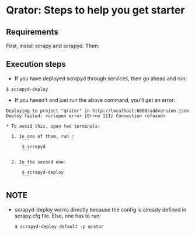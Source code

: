 # Qrator: Steps to help you get starter

## Requirements

First, install scrapy and scrapyd. Then:


## Execution steps

* If you have deployed scrapyd through services, then go ahead and run:
```
$ scrapyd-deploy 
```

* If you haven't and just run the above command, you'll get an error:
```
Deploying to project "qrator" in http://localhost:6800/addversion.json
Deploy failed: <urlopen error [Errno 111] Connection refused>
```
	* To avoid this, open two terminals:

   	  1. In one of them, run :
          ```
          $ scrapyd
          ```	
     
	  2. In the second one:
          ```
          $ scrapyd-deploy
          ```

## NOTE 
- scrapyd-deploy works directly because the config is already 
  defined in scrapy.cfg file. Else, one has to run:

  ```
  $ scrapyd-deploy default -p qrator 
  ```
